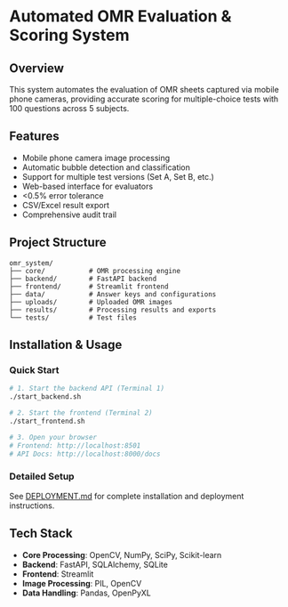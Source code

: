 # Automated OMR Evaluation & Scoring System

## Overview
This system automates the evaluation of OMR sheets captured via mobile phone cameras, providing accurate scoring for multiple-choice tests with 100 questions across 5 subjects.

## Features
- Mobile phone camera image processing
- Automatic bubble detection and classification
- Support for multiple test versions (Set A, Set B, etc.)
- Web-based interface for evaluators
- <0.5% error tolerance
- CSV/Excel result export
- Comprehensive audit trail

## Project Structure
```
omr_system/
├── core/           # OMR processing engine
├── backend/        # FastAPI backend
├── frontend/       # Streamlit frontend
├── data/           # Answer keys and configurations
├── uploads/        # Uploaded OMR images
├── results/        # Processing results and exports
└── tests/          # Test files
```

## Installation & Usage

### Quick Start
```bash
# 1. Start the backend API (Terminal 1)
./start_backend.sh

# 2. Start the frontend (Terminal 2)
./start_frontend.sh

# 3. Open your browser
# Frontend: http://localhost:8501
# API Docs: http://localhost:8000/docs
```

### Detailed Setup
See [DEPLOYMENT.md](DEPLOYMENT.md) for complete installation and deployment instructions.

## Tech Stack
- **Core Processing**: OpenCV, NumPy, SciPy, Scikit-learn
- **Backend**: FastAPI, SQLAlchemy, SQLite
- **Frontend**: Streamlit
- **Image Processing**: PIL, OpenCV
- **Data Handling**: Pandas, OpenPyXL